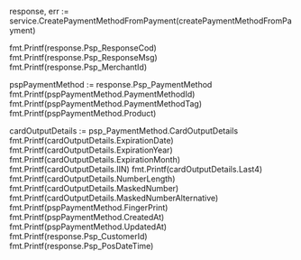 response, err := service.CreatePaymentMethodFromPayment(createPaymentMethodFromPayment)

fmt.Printf(response.Psp_ResponseCod)
fmt.Printf(response.Psp_ResponseMsg)
fmt.Printf(response.Psp_MerchantId)

pspPaymentMethod := response.Psp_PaymentMethod
fmt.Printf(pspPaymentMethod.PaymentMethodId)
fmt.Printf(pspPaymentMethod.PaymentMethodTag)
fmt.Printf(pspPaymentMethod.Product)

cardOutputDetails := psp_PaymentMethod.CardOutputDetails
fmt.Printf(cardOutputDetails.ExpirationDate)
fmt.Printf(cardOutputDetails.ExpirationYear)
fmt.Printf(cardOutputDetails.ExpirationMonth)
fmt.Printf(cardOutputDetails.IIN)
fmt.Printf(cardOutputDetails.Last4)
fmt.Printf(cardOutputDetails.NumberLength)
fmt.Printf(cardOutputDetails.MaskedNumber)
fmt.Printf(cardOutputDetails.MaskedNumberAlternative)
fmt.Printf(pspPaymentMethod.FingerPrint)
fmt.Printf(pspPaymentMethod.CreatedAt)
fmt.Printf(pspPaymentMethod.UpdatedAt)
fmt.Printf(response.Psp_CustomerId)
fmt.Printf(response.Psp_PosDateTime)
